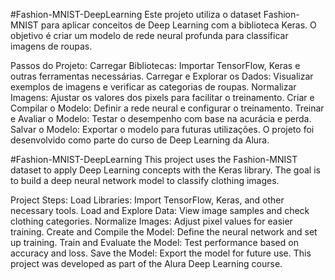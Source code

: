 #Fashion-MNIST-DeepLearning
Este projeto utiliza o dataset Fashion-MNIST para aplicar conceitos de Deep Learning com a biblioteca Keras. O objetivo é criar um modelo de rede neural profunda para classificar imagens de roupas.

Passos do Projeto:
Carregar Bibliotecas: Importar TensorFlow, Keras e outras ferramentas necessárias.
Carregar e Explorar os Dados: Visualizar exemplos de imagens e verificar as categorias de roupas.
Normalizar Imagens: Ajustar os valores dos pixels para facilitar o treinamento.
Criar e Compilar o Modelo: Definir a rede neural e configurar o treinamento.
Treinar e Avaliar o Modelo: Testar o desempenho com base na acurácia e perda.
Salvar o Modelo: Exportar o modelo para futuras utilizações.
O projeto foi desenvolvido como parte do curso de Deep Learning da Alura.

#Fashion-MNIST-DeepLearning
This project uses the Fashion-MNIST dataset to apply Deep Learning concepts with the Keras library. The goal is to build a deep neural network model to classify clothing images.

Project Steps:
Load Libraries: Import TensorFlow, Keras, and other necessary tools.
Load and Explore Data: View image samples and check clothing categories.
Normalize Images: Adjust pixel values for easier training.
Create and Compile the Model: Define the neural network and set up training.
Train and Evaluate the Model: Test performance based on accuracy and loss.
Save the Model: Export the model for future use.
This project was developed as part of the Alura Deep Learning course.



